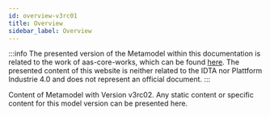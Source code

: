 ```yaml
---
id: overview-v3rc01
title: Overview
sidebar_label: Overview
---
```


:::info
The presented version of the Metamodel within this documentation is related to the work of aas-core-works, which can be found <a href="https://github.com/aas-core-works/aas-core-meta">here</a>. The presented content of this website is neither related to the IDTA nor Plattform Industrie 4.0 and does not represent an official document.
:::

Content of Metamodel with Version v3rc02. Any static content or specific content
for this model version can be presented here.
